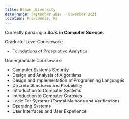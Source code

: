 ```yaml
---
title: Brown University
date_range: September 2017 - December 2021
location: Providence, RI
---
```


Currently pursuing a **Sc.B. in Computer Science.**

<span class="text-underline">Graduate-Level Coursework:</span>

* Foundations of Prescriptive Analytics

<span class="text-underline">Undergraduate Coursework:</span>

* Computer Systems Security
* Design and Analysis of Algorithms
* Design and Implementation of Programming Languages
* Discrete Structures and Probability
* Introduction to Computer Systems
* Introduction to Computer Graphics
* Logic For Systems (Formal Methods and Verification)
* Operating Systems
* User Interfaces and User Experience
